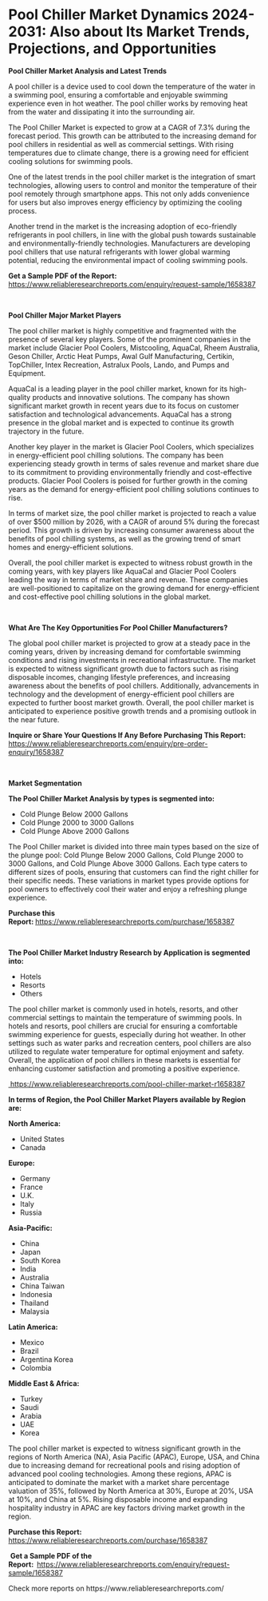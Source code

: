 <p><h1>Pool Chiller Market Dynamics 2024-2031: Also about Its Market Trends, Projections, and Opportunities</h1></p><p><strong>Pool Chiller Market Analysis and Latest Trends</strong></p>
<p><p>A pool chiller is a device used to cool down the temperature of the water in a swimming pool, ensuring a comfortable and enjoyable swimming experience even in hot weather. The pool chiller works by removing heat from the water and dissipating it into the surrounding air.</p><p>The Pool Chiller Market is expected to grow at a CAGR of 7.3% during the forecast period. This growth can be attributed to the increasing demand for pool chillers in residential as well as commercial settings. With rising temperatures due to climate change, there is a growing need for efficient cooling solutions for swimming pools.</p><p>One of the latest trends in the pool chiller market is the integration of smart technologies, allowing users to control and monitor the temperature of their pool remotely through smartphone apps. This not only adds convenience for users but also improves energy efficiency by optimizing the cooling process.</p><p>Another trend in the market is the increasing adoption of eco-friendly refrigerants in pool chillers, in line with the global push towards sustainable and environmentally-friendly technologies. Manufacturers are developing pool chillers that use natural refrigerants with lower global warming potential, reducing the environmental impact of cooling swimming pools.</p></p>
<p><strong>Get a Sample PDF of the Report:&nbsp;</strong> <a href="https://www.reliableresearchreports.com/enquiry/request-sample/1658387">https://www.reliableresearchreports.com/enquiry/request-sample/1658387</a></p>
<p>&nbsp;</p>
<p><strong>Pool Chiller Major Market Players</strong></p>
<p><p>The pool chiller market is highly competitive and fragmented with the presence of several key players. Some of the prominent companies in the market include Glacier Pool Coolers, Mistcooling, AquaCal, Rheem Australia, Geson Chiller, Arctic Heat Pumps, Awal Gulf Manufacturing, Certikin, TopChiller, Intex Recreation, Astralux Pools, Lando, and Pumps and Equipment.</p><p>AquaCal is a leading player in the pool chiller market, known for its high-quality products and innovative solutions. The company has shown significant market growth in recent years due to its focus on customer satisfaction and technological advancements. AquaCal has a strong presence in the global market and is expected to continue its growth trajectory in the future.</p><p>Another key player in the market is Glacier Pool Coolers, which specializes in energy-efficient pool chilling solutions. The company has been experiencing steady growth in terms of sales revenue and market share due to its commitment to providing environmentally friendly and cost-effective products. Glacier Pool Coolers is poised for further growth in the coming years as the demand for energy-efficient pool chilling solutions continues to rise.</p><p>In terms of market size, the pool chiller market is projected to reach a value of over $500 million by 2026, with a CAGR of around 5% during the forecast period. This growth is driven by increasing consumer awareness about the benefits of pool chilling systems, as well as the growing trend of smart homes and energy-efficient solutions.</p><p>Overall, the pool chiller market is expected to witness robust growth in the coming years, with key players like AquaCal and Glacier Pool Coolers leading the way in terms of market share and revenue. These companies are well-positioned to capitalize on the growing demand for energy-efficient and cost-effective pool chilling solutions in the global market.</p></p>
<p>&nbsp;</p>
<p><strong>What Are The Key Opportunities For Pool Chiller Manufacturers?</strong></p>
<p><p>The global pool chiller market is projected to grow at a steady pace in the coming years, driven by increasing demand for comfortable swimming conditions and rising investments in recreational infrastructure. The market is expected to witness significant growth due to factors such as rising disposable incomes, changing lifestyle preferences, and increasing awareness about the benefits of pool chillers. Additionally, advancements in technology and the development of energy-efficient pool chillers are expected to further boost market growth. Overall, the pool chiller market is anticipated to experience positive growth trends and a promising outlook in the near future.</p></p>
<p><strong>Inquire or Share Your Questions If Any Before Purchasing This Report:</strong> <a href="https://www.reliableresearchreports.com/enquiry/pre-order-enquiry/1658387">https://www.reliableresearchreports.com/enquiry/pre-order-enquiry/1658387</a></p>
<p>&nbsp;</p>
<p><strong>Market Segmentation</strong></p>
<p><strong>The Pool Chiller Market Analysis by types is segmented into:</strong></p>
<p><ul><li>Cold Plunge Below 2000 Gallons</li><li>Cold Plunge 2000 to 3000 Gallons</li><li>Cold Plunge Above 2000 Gallons</li></ul></p>
<p><p>The Pool Chiller market is divided into three main types based on the size of the plunge pool: Cold Plunge Below 2000 Gallons, Cold Plunge 2000 to 3000 Gallons, and Cold Plunge Above 3000 Gallons. Each type caters to different sizes of pools, ensuring that customers can find the right chiller for their specific needs. These variations in market types provide options for pool owners to effectively cool their water and enjoy a refreshing plunge experience.</p></p>
<p><strong>Purchase this Report:&nbsp;</strong><a href="https://www.reliableresearchreports.com/purchase/1658387">https://www.reliableresearchreports.com/purchase/1658387</a></p>
<p>&nbsp;</p>
<p><strong>The Pool Chiller Market Industry Research by Application is segmented into:</strong></p>
<p><ul><li>Hotels</li><li>Resorts</li><li>Others</li></ul></p>
<p><p>The pool chiller market is commonly used in hotels, resorts, and other commercial settings to maintain the temperature of swimming pools. In hotels and resorts, pool chillers are crucial for ensuring a comfortable swimming experience for guests, especially during hot weather. In other settings such as water parks and recreation centers, pool chillers are also utilized to regulate water temperature for optimal enjoyment and safety. Overall, the application of pool chillers in these markets is essential for enhancing customer satisfaction and promoting a positive experience.</p></p>
<p><a href="https://www.reliableresearchreports.com/pool-chiller-market-r1658387">&nbsp;https://www.reliableresearchreports.com/pool-chiller-market-r1658387</a></p>
<p><strong>In terms of Region, the Pool Chiller Market Players available by Region are:</strong></p>
<p>
    <p> <strong> North America: </strong>
        <ul>
            <li>United States</li>
            <li>Canada</li>
        </ul>
        </p> 
    <p> <strong> Europe: </strong>
        <ul>
            <li>Germany</li>
            <li>France</li>
            <li>U.K.</li>
            <li>Italy</li>
            <li>Russia</li>
        </ul>
        </p> 
    <p> <strong> Asia-Pacific: </strong>
        <ul>
            <li>China</li>
            <li>Japan</li>
            <li>South Korea</li>
            <li>India</li>
            <li>Australia</li>
            <li>China Taiwan</li>
            <li>Indonesia</li>
            <li>Thailand</li>
            <li>Malaysia</li>
        </ul>
        </p> 
    <p> <strong> Latin America: </strong>
        <ul>
            <li>Mexico</li>
            <li>Brazil</li>
            <li>Argentina Korea</li>
            <li>Colombia</li>
        </ul>
        </p> 
    <p> <strong> Middle East & Africa: </strong>
        <ul>
            <li>Turkey</li>
            <li>Saudi</li>
            <li>Arabia</li>
            <li>UAE</li>
            <li>Korea</li>
        </ul>
    </p>
    </p>
<p><p>The pool chiller market is expected to witness significant growth in the regions of North America (NA), Asia Pacific (APAC), Europe, USA, and China due to increasing demand for recreational pools and rising adoption of advanced pool cooling technologies. Among these regions, APAC is anticipated to dominate the market with a market share percentage valuation of 35%, followed by North America at 30%, Europe at 20%, USA at 10%, and China at 5%. Rising disposable income and expanding hospitality industry in APAC are key factors driving market growth in the region.</p></p>
<p><strong>Purchase this Report: </strong><a href="https://www.reliableresearchreports.com/purchase/1658387">https://www.reliableresearchreports.com/purchase/1658387</a></p>
<p>&nbsp;<strong>Get a Sample PDF of the Report:&nbsp;&nbsp;</strong><a href="https://www.reliableresearchreports.com/enquiry/request-sample/1658387">https://www.reliableresearchreports.com/enquiry/request-sample/1658387</a></p>
<p><strong></strong></p>
<p>Check more reports on https://www.reliableresearchreports.com/</p>